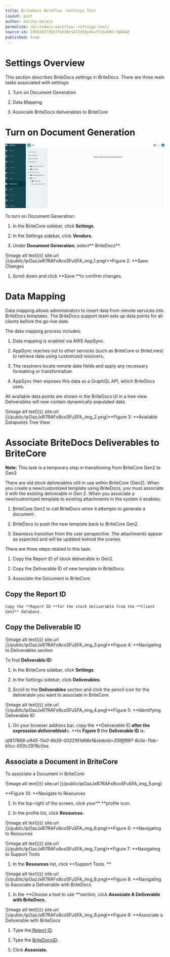```yaml
---
title: BriteDocs Workflow -Settings Test
layout: post
author: maliha.balala
permalink: /britedocs-workflow--settings-test/
source-id: 1Xh930Z7ZKkIYehXWrS4TZdSBy4vufYzAoDRJ-UWAApE
published: true
---
```


# Settings Overview

This section describes BriteDocs settings in BriteDocs. There are three main tasks associated with settings:

1. Turn on Document Generation

2. Data Mapping   

3. Associate BriteDocs deliverables to BriteCore

#  Turn on Document Generation
			
![Screenshot](renametemplate6.jpg)

To turn on Document Generation:

1. In the BriteCore sidebar, click **Settings**. 

2. In the Settings sidebar, click **Vendors**.

3. Under **Document Generation**, select** BriteDocs**.

![image alt text]({{ site.url }}/public/ipOazJxR7RAFx8coSFuSFA_img_1.png)**Figure 2: **Save Changes

1. Scroll down and click **Save **to confirm changes.

# Data Mapping 

Data mapping allows administrators to insert data from remote services into BriteDocs templates. The BriteDocs support team sets up data points for all clients before the go-live date. 

The data mapping process includes:

1. Data mapping is enabled via AWS AppSync.

2. AppSync reaches out to other services (such as BriteCore or BriteLines) to retrieve data using customized resolvers.

3. The resolvers locate remote data fields and apply any necessary formatting or transformation.

4. AppSync then exposes this data as a GraphQL API, which BriteDocs uses.

All available data points are shown in the BriteDocs UI in a tree view. Deliverables will now contain dynamically populated data. 

![image alt text]({{ site.url }}/public/ipOazJxR7RAFx8coSFuSFA_img_2.png)**Figure 3: **Available Datapoints Tree View 

# Associate BriteDocs Deliverables to BriteCore

**Note:** This task is a temporary step in transitioning from BriteCore Gen2 to Gen3

There are old stock deliverables still in use within BriteCore (Gen2). When you create a new/customized template using BriteDocs, you must associate it with the existing deliverable in Gen 2. When you associate a new/customized template to existing attachments in the system it enables: 

1. BriteCore Gen2 to call BriteDocs when it attempts to generate a document .

2. BriteDocs to push the new template back to BriteCore Gen2.

3. Seamless transition from the user perspective. The attachments appear as expected and will be updated behind the scenes. 

There are three steps related to this task:

1. Copy the Report ID of stock deliverable in Gen2.

2. Copy the Deliverable ID of new template in BriteDocs.

3. Associate the Document in BriteCore.

## Copy the Report ID

	Copy the **Report ID **for the stock deliverable from the **Client Gen2** database.

## Copy the Deliverable ID 

![image alt text]({{ site.url }}/public/ipOazJxR7RAFx8coSFuSFA_img_3.png)**Figure 4: **Navigating to Deliverables section

To find  **Deliverable ID:**

1. In the BriteCore sidebar, click **Settings**.

2. In the Settings sidebar, click **Deliverables**. 

3. Scroll to the **Deliverables** section and click the pencil icon for the deliverable you want to associate in BriteCore.

![image alt text]({{ site.url }}/public/ipOazJxR7RAFx8coSFuSFA_img_4.png)**Figure 5: **Identifying Deliverable ID 

1. On your browser address bar, copy the **Deliverable ID **after the expression *deliverableid=*.** **In **Figure 5** the **Deliverable ID** is: 

*af817868-e945-11e0-8b59-0022191d98e1&stateId=339ff897-8c0e-11de-b1cc-000c2976c0ee.*

## Associate a Document in BriteCore 

To associate a Document in BriteCore:

![image alt text]({{ site.url }}/public/ipOazJxR7RAFx8coSFuSFA_img_5.png)

**Figure 10: **Navigate to Resources 

1. In the top-right of the screen, click your** **profile icon.

2. In the profile list, click **Resources.**

![image alt text]({{ site.url }}/public/ipOazJxR7RAFx8coSFuSFA_img_6.png)**Figure 6: **Navigating to Resources

![image alt text]({{ site.url }}/public/ipOazJxR7RAFx8coSFuSFA_img_7.png)**Figure 7: **Navigating to Support Tools 

1. In the **Resources** list, click **Support Tools. **

![image alt text]({{ site.url }}/public/ipOazJxR7RAFx8coSFuSFA_img_8.png)**Figure 8: **Navigating to Associate a Deliverable with BriteDocs 

1. In the **Choose a tool to use **section, click **Associate A Deliverable with BriteDocs.**

![image alt text]({{ site.url }}/public/ipOazJxR7RAFx8coSFuSFA_img_9.png)**Figure 9: **Associate a Deliverable with BriteDocs 

1. Type the[ Report ID](#bookmark=id.flrkahojr427).

2. Type  the [ BriteDocsID](#bookmark=id.xdka8me5m0cl)**.**

3. Click **Associate.** 

